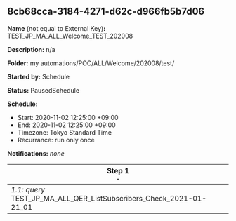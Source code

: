 ## 8cb68cca-3184-4271-d62c-d966fb5b7d06

**Name** (not equal to External Key)**:** TEST_JP_MA_ALL_Welcome_TEST_202008

**Description:** n/a

**Folder:** my automations/POC/ALL/Welcome/202008/test/

**Started by:** Schedule

**Status:** PausedSchedule

**Schedule:**

* Start: 2020-11-02 12:25:00 +09:00
* End: 2020-11-02 12:25:00 +09:00
* Timezone: Tokyo Standard Time
* Recurrance: run only once

**Notifications:** _none_


| Step 1<br>_<small>-</small>_ |
| --- |
| _1.1: query_<br>TEST_JP_MA_ALL_QER_ListSubscribers_Check_2021-01-21_01 |

